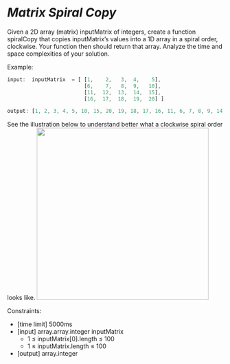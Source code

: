 _Matrix Spiral Copy_
====================

Given a 2D array (matrix) inputMatrix of integers, create a function spiralCopy that copies inputMatrix’s values into a 1D array in a spiral order, clockwise. Your function then should return that array. Analyze the time and space complexities of your solution.

Example:

```javascript
input:  inputMatrix  = [ [1,    2,   3,  4,    5],
                         [6,    7,   8,  9,   10],
                         [11,  12,  13,  14,  15],
                         [16,  17,  18,  19,  20] ]

output: [1, 2, 3, 4, 5, 10, 15, 20, 19, 18, 17, 16, 11, 6, 7, 8, 9, 14, 13, 12]
```

See the illustration below to understand better what a clockwise spiral order looks like.
<img src="https://www.pramp.com/img/content/img06.png" width="400">

Constraints:
- [time limit] 5000ms
- [input] array.array.integer inputMatrix
    - 1 ≤ inputMatrix[0].length ≤ 100
    - 1 ≤ inputMatrix.length ≤ 100
- [output] array.integer
